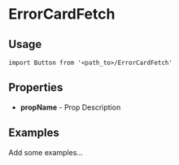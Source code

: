 # ErrorCardFetch

## Usage

```
import Button from '<path_to>/ErrorCardFetch'
```

## Properties

- **propName** - Prop Description

## Examples

Add some examples...
